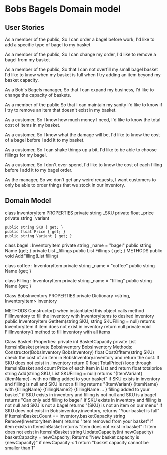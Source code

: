 # Bobs Bagels Domain model

## User Stories

As a member of the public,
So I can order a bagel before work,
I'd like to add a specific type of bagel to my basket

As a member of the public,
So I can change my order,
I'd like to remove a bagel from my basket

As a member of the public,
So that I can not overfill my small bagel basket
I'd like to know when my basket is full when I try adding an item beyond my basket capacity.

As a Bob's Bagels manager,
So that I can expand my business,
I’d like to change the capacity of baskets.

As a member of the public
So that I can maintain my sanity
I'd like to know if I try to remove an item that doesn't exist in my basket.

As a customer,
So I know how much money I need,
I'd like to know the total cost of items in my basket.

As a customer,
So I know what the damage will be,
I'd like to know the cost of a bagel before I add it to my basket.

As a customer,
So I can shake things up a bit,
I'd like to be able to choose fillings for my bagel.

As a customer,
So I don't over-spend,
I'd like to know the cost of each filling before I add it to my bagel order.

As the manager,
So we don't get any weird requests,
I want customers to only be able to order things that we stock in our inventory.

## Domain Model

class InventoryItem
PROPERTIES
    private string _SKU
    private float _price
    private string _variant

    public string SKU { get; }
    public float Price { get; }
    public string Variant { get; }

class bagel : InventoryItem
    private string _name = "bagel"
    public string Name {get; }
    private List<InventoryItem> _fillings
    public List<InventoryItem> Fillings { get; }
METHODS
    public void AddFilling(List<InventoryItem> filling)

class coffee : InventoryItem
    private string _name = "coffee"
    public string Name {get; }

class Filling : InventoryItem
    private string _name = "filling"
    public string Name {get; }

Class BobsInventory
PROPERTIES
    private Dictionary <string, InventoryItem> inventory

METHODS
    Constructor()
        when instantiated this object calls method FillInventory to fill the inventory with InventoryItems to desired inventory
    public InventoryItem GetItem(string SKU, string SKUFilling = null)
        returns InventoryItem
            if item does not exist in inventory return null
    private void FillInventory()
        method to fill inventory with all items

Class Basket:
    Properties:
        private int BasketCapacity
        private List <InventoryItem> ItemsInBasket
        private BobsInventory BobsInventory
    Methods:
        Constructor(BobsInventory BobsInventory)
        float CostOfItem(string SKU)
            check the cost of an item in BobsInventory.inventory and return the cost.
                If SKU does not exist in .inventory return 0
        float TotalPrice()
            loop through ItemsInBasket and count Price of each Item in List and return float totalprice
        string Add(string SKU, List<string> SKUFilling = null)
            returns "{ItemVariant} {itemName}- with no filling added to your basket" if SKU exists in inventory and filling is null and SKU is not a filling
            returns "{ItemVariant} {itemName} with {fillingName} {fillingName2} {fillingName ... } filling added to your basket" if SKU exists in inventory and filling is not null and SKU is a bagel
            returns "Can only add filling to bagel" if SKU exists in inventory and filling is not null and SKU is not a bagel
            returns "{SKU} is not an item on our menu" if SKU does not exist in Bobsinventory.inventory,
            returns "Your basket is full" if ItemsInBasket.Count == inventory.basketCapacity
        string Remove(InventoryItem item)
            returns "item removed from your basket" if item exists in ItemsInBasket
            returns "item does not exist in basket" if item does not exist in ItemsInBasket
        string UpdateCapacity(int newCapacity)
            basketCapacity = newCapacity; Returns "New basket capacity is {newCapacity}"
                if newCapacity < 1 return "basket capacity cannot be smaller than 1"
